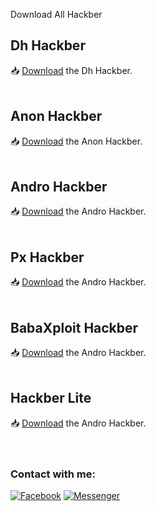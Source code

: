 <p>Download All Hackber

</p>

<h2>Dh Hackber</h2>
📥 <a href="https://github.com/darknethaxor/DH-HackBar/releases/download/v1.1/Latest.apk">Download</a> the Dh Hackber.
<br>
<br>
<h2>Anon Hackber</h2>
📥 <a href="https://github.com/H0rn3t-Sp1d3rs/All-Hacker/blob/main/AnonHackbar_v.1.4.apk?raw=true">Download</a> the Anon Hackber.
<br>
<br>
<h2>Andro Hackber</h2>
📥 <a href="https://github.com/H0rn3t-Sp1d3rs/All-Hacker/blob/main/Andro%20Hackbar.apk?raw=true">Download</a> the Andro Hackber.
<br>
<br>
<h2>Px Hackber</h2>
📥 <a href="">Download</a> the Andro Hackber.
<br><br>
<h2>BabaXploit Hackber</h2>
📥 <a href="">Download</a> the Andro Hackber.
<br><br>
<h2>Hackber Lite</h2>
📥 <a href="">Download</a> the Andro Hackber.
<br>
<br>
<br>
<h3 align="left">Contact with me:</h3>
<p align="left">
<a href="https://www.facebook.com/H0rn3t.Sp1d3rs"><img title="Facebook" src="https://img.shields.io/badge/Facebook-red?style=for-the-badge&logo=facebook"></a>
<a href="https://www.facebook.com/call.me.H0rn3t.Sp1d3rs"><img title="Messenger" src="https://img.shields.io/badge/Messenger-red?style=for-the-badge&logo=messenger"></a>

